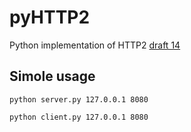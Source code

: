 pyHTTP2
=======

Python implementation of HTTP2 [draft 14](http://tools.ietf.org/html/draft-ietf-httpbis-http2-14 "draft 14")

## Simole usage
```
python server.py 127.0.0.1 8080
```
```
python client.py 127.0.0.1 8080
```